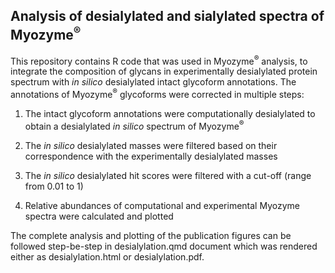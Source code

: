 ## Analysis of desialylated and sialylated spectra of Myozyme<sup>®</sup>

This repository contains R code  that was used in Myozyme<sup>®</sup> analysis, to integrate the composition of glycans in experimentally desialylated protein spectrum with _in silico_ desialylated intact glycoform annotations. 
The annotations of Myozyme<sup>®</sup> glycoforms were corrected in multiple steps:

1. The intact glycoform annotations were computationally desialylated to obtain a desialylated _in silico_ spectrum of Myozyme<sup>®</sup> 

2. The _in silico_ desialylated masses were filtered based on their correspondence with the experimentally desialylated masses

3. The _in silico_ desialylated hit scores were filtered with a cut-off (range from 0.01 to 1)

4. Relative abundances of computational and experimental Myozyme spectra were calculated and plotted

The complete analysis and plotting of the publication figures can be followed step-be-step in desialylation.qmd document which was rendered either as desialylation.html or desialylation.pdf. 